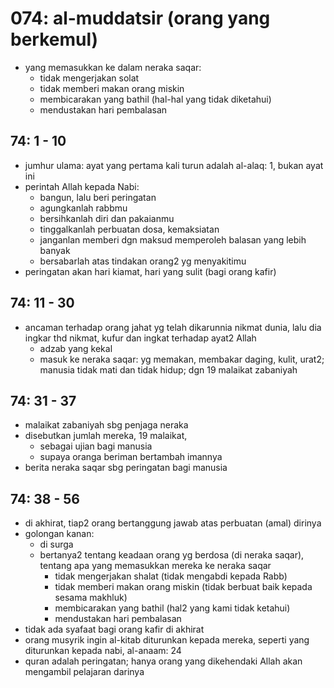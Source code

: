 # 074: al-muddatsir (orang yang berkemul)

* yang memasukkan ke dalam neraka saqar:
  * tidak mengerjakan solat
  * tidak memberi makan orang miskin
  * membicarakan yang bathil (hal-hal yang tidak diketahui)
  * mendustakan hari pembalasan

## 74: 1 - 10
* jumhur ulama:
  ayat yang pertama kali turun adalah al-alaq: 1, bukan ayat ini
* perintah Allah kepada Nabi:
  * bangun, lalu beri peringatan
  * agungkanlah rabbmu
  * bersihkanlah diri dan pakaianmu
  * tinggalkanlah perbuatan dosa, kemaksiatan
  * janganlan memberi dgn maksud memperoleh balasan yang lebih banyak
  * bersabarlah atas tindakan orang2 yg menyakitimu
* peringatan akan hari kiamat, hari yang sulit (bagi orang kafir)

## 74: 11 - 30
* ancaman terhadap orang jahat yg telah dikarunnia nikmat dunia, lalu
  dia ingkar thd nikmat, kufur dan ingkat terhadap ayat2 Allah
  * adzab yang kekal
  * masuk ke neraka saqar:
    yg memakan, membakar daging, kulit, urat2; manusia tidak mati dan tidak hidup;
    dgn 19 malaikat zabaniyah

## 74: 31 - 37
* malaikat zabaniyah sbg penjaga neraka
* disebutkan jumlah mereka, 19 malaikat,
  * sebagai ujian bagi manusia
  * supaya oranga beriman bertambah imannya
* berita neraka saqar sbg peringatan bagi manusia

## 74: 38 - 56
* di akhirat, tiap2 orang bertanggung jawab atas perbuatan (amal) dirinya
* golongan kanan:
  * di surga
  * bertanya2 tentang keadaan orang yg berdosa (di neraka saqar),
    tentang apa yang memasukkan mereka ke neraka saqar
    * tidak mengerjakan shalat (tidak mengabdi kepada Rabb)
    * tidak memberi makan orang miskin (tidak berbuat baik kepada sesama makhluk)
    * membicarakan yang bathil (hal2 yang kami tidak ketahui)
    * mendustakan hari pembalasan
* tidak ada syafaat bagi orang kafir di akhirat
* orang musyrik ingin al-kitab diturunkan kepada mereka, seperti yang diturunkan
  kepada nabi, al-anaam: 24
* quran adalah peringatan;
  hanya orang yang dikehendaki Allah akan mengambil pelajaran darinya
